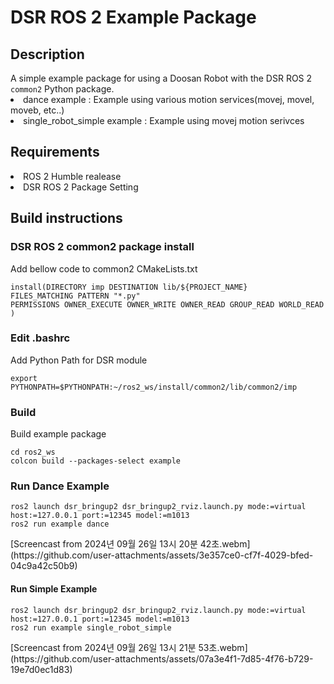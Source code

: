 <!-- DSR Test Package Description -->
<h1> DSR ROS 2 Example Package </h1>
<h2> Description </h2>
A simple example package for using a Doosan Robot with the DSR ROS 2 <code>common2</code> Python package.
<li> dance example : Example using various motion services(movej, movel, moveb, etc..) </li>
<li> single_robot_simple example : Example using movej motion serivces </li>
<h2> Requirements </h2>
<li> ROS 2 Humble realease </li>
<li> DSR ROS 2 Package Setting </li>
<h2> Build instructions </h2>
<h3> DSR ROS 2 common2 package install </h3>
Add bellow code to common2 CMakeLists.txt
<pre><code>install(DIRECTORY imp DESTINATION lib/${PROJECT_NAME}
FILES_MATCHING PATTERN "*.py"
PERMISSIONS OWNER_EXECUTE OWNER_WRITE OWNER_READ GROUP_READ WORLD_READ
)</code></pre>
<h3> Edit .bashrc </h3>
Add Python Path for DSR module
<pre><code>export PYTHONPATH=$PYTHONPATH:~/ros2_ws/install/common2/lib/common2/imp</code></pre>
<h3> Build </h3>
Build example package
<pre><code>cd ros2_ws
colcon build --packages-select example</code></pre>
<h3> Run Dance Example </h3>
<pre><code>ros2 launch dsr_bringup2 dsr_bringup2_rviz.launch.py mode:=virtual host:=127.0.0.1 port:=12345 model:=m1013
ros2 run example dance</code></pre>
[Screencast from 2024년 09월 26일 13시 20분 42초.webm](https://github.com/user-attachments/assets/3e357ce0-cf7f-4029-bfed-04c9a42c50b9)

<h4> Run Simple Example </h4>
<pre><code>ros2 launch dsr_bringup2 dsr_bringup2_rviz.launch.py mode:=virtual host:=127.0.0.1 port:=12345 model:=m1013
ros2 run example single_robot_simple
</code></pre>
[Screencast from 2024년 09월 26일 13시 21분 53초.webm](https://github.com/user-attachments/assets/07a3e4f1-7d85-4f76-b729-19e7d0ec1d83)
